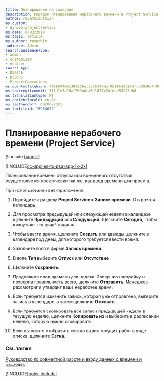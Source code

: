 ```yaml
---
title: Планирование на выходные
description: Порядок планирования нерабочего времени в Project Service
author: revathimuthiah
ms.custom:
- dyn365-projectservice
ms.date: 8/03/2018
ms.topic: article
ms.author: revathim
audience: Admin
search.audienceType:
- admin
- customizer
- enduser
search.app:
- D365CE
- D365PS
- ProjectOperations
ms.openlocfilehash: 76589470b1391226ea2a35143daf0b18b16286dfcd2829e748b0984397cb25ee
ms.sourcegitcommit: 7f8d1e7a16af769adb43d1877c28fdce53975db8
ms.translationtype: HT
ms.contentlocale: ru-RU
ms.lasthandoff: 08/06/2021
ms.locfileid: "6984632"
---
```

# <a name="schedule-time-off-project-service"></a>Планирование нерабочего времени (Project Service)

[!include [banner](../includes/psa-now-project-operations.md)]

[!INCLUDE[cc-applies-to-psa-app-1x-2x](../includes/cc-applies-to-psa-app-1x-2x.md)]

Планирование времени отпуска или временного отсутствия осуществляется практически так же, как ввод времени для проекта.  
  
 При использовании веб-приложения:  
  
1.  Перейдите к разделу **Project Service > Записи времени**. Откроется календарь.  
  
2.  Для просмотра предыдущей или следующей недели в календаре щелкните **Предыдущий** или **Следующий**. Щелкните **Сегодня**, чтобы вернуться к текущей неделе.  
  
3.  Чтобы ввести время, щелкните **Создать** или дважды щелкните в календаре под днем, для которого требуется ввести время.  
  
4.  Заполните поля в форме **Запись времени**.  
  
5.  В поле **Тип** выберите **Отпуск** или **Отсутствие**.  
  
6.  Щелкните **Сохранить**.  
  
7.  Продолжите ввод времени для недели. Завершив настройку и проверив правильность всего, щелкните **Отправить**. Менеджер рассмотрит и утвердит ваше нерабочее время.  
  
8.  Если требуется изменить запись, которая уже отправлена, выберите запись в календаре, а затем щелкните **Отозвать**.  
  
9. Если требуется скопировать все записи предыдущей недели в текущую неделю, щелкните **Копировать из** и выберите в расписании неделю, которую нужно скопировать.  
  
10. Если вы хотите отобразить состав ваших текущих работ в виде списка, щелкните **Сетка**.  
  
### <a name="see-also"></a>См. также  
 [Руководство по совместной работе и вводу данных о времени и расходах](../psa/time-expense-collaboration-guide.md)


[!INCLUDE[footer-include](../includes/footer-banner.md)]